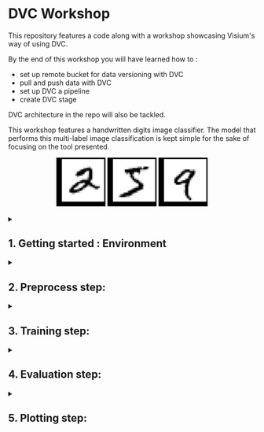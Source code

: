 
# DVC Workshop


This repository features a code along with a workshop showcasing Visium's way of using DVC.


By the end of this workshop you will have learned how to :
- set up remote bucket for data versioning with DVC
- pull and push data with DVC
- set up DVC a pipeline
- create DVC stage


DVC architecture in the repo will also be tackled.


This workshop features a handwritten digits image classifier. The model that performs this multi-label image classification is kept simple for the sake of focusing on the tool presented.
<p align="middle">
<img src="https://github.com/VisiumCH/dvc-workshop/blob/tuto-complete/data/sample_images/two.png" width="100" />
<img src="https://github.com/VisiumCH/dvc-workshop/blob/tuto-complete/data/sample_images/five.png" width="100" />
<img src="https://github.com/VisiumCH/dvc-workshop/blob/tuto-complete/data/sample_images/nine.png" width="100" />
</p>



<details>
<summary><h2>1. Getting started : Environment</h2></summary>




### Install python 3.10 with pyenv


**Disclaimer** : If you already have Python __3.10__ installed locally you may skip this part.


This workshop will require you to have a working Python 3.10 installation and is enforced in our environment manager. In case you don't have any Python install (highly unlikely...) or other versions installed, we recommend using (drum roll ...) `pyenv`, to create a virtual environment, install and manage different Python versions. This is a standard used in Visium.


In case pyenv installation is too cumbersome, you can always revert the python version of the environment to the one you have locally.


To install this package, follow the [recommendations](https://github.com/pyenv/pyenv) according to your operating system. Though we suggest using the installer by running


```bash
curl https://pyenv.run | bash
```


Then, you can list all Python 3.10 releases available for install by running:


```bash
pyenv install --list | grep " 3.10"
```


and pick one to install running:


```bash
pyenv install <version>
```


and set it as default Python version:


```bash
pyenv global <version>
```


you can check at all times which versions are installed locally and which one is used with:


```bash
pyenv versions
```




## Manage your python environment


### Install pipenv




This workshop uses`pipenv` as package manager, if you don't have it installed, it is available with `pip` running:


```
pip install pipenv
```




### Set up the environment - Pipenv
The python environment is managed with `pipenv`. You can set up your environment with the following steps:

- Run `pipenv lock` to generate the `Pipfile.lock` which lists the version of your python packages.
- Run `pipenv install --dev` to actually create a virtual environment and install the python packages. The flag `--dev` allows you to install the development packages (for linting, ...).


`pipenv` relies upon the *Pipfile* to install the required packages. By default, we have specified a few libraries to install.

Take a look at the *Pipfile*. Can you figure out its logic?

You can install new libraries either by asking pipenv to do so:


```
pipenv install <package_name>
```


or by editing the *Pipfile* with your library:


```
<package_name> = <version>
```

by putting "*" in place of ```<version>```, you let `pipenv` manage the versions of all libraries to avoid conflict dependencies.


>#### 📓 Exercise
>
>We intentionally left out a tensorflow library to install, add the following to your environment :
>
>* tensorflow
>
>For Mac OS, install:
>
>
>* tensorflow-macos
>
>
>Finally, looking at the dev section, you might have guessed that those packages are here to aid during development. As such, `black` is a python code formatter, `isort` to order the imports, `pre-commit`to ensure no code is pushed with formating etc...
>
>
>adding the ```--dev``` during the install will allow you to use these libraries.

### Set up the environment - Google Cloud Plateform Credentials

During this workshop, we are going to be using storage services of Google Cloud Platform (GCP). To that end, we have created a service account, with an associate secret key. You will be using this service account to authenticate to GCP. You will find the key in the slack channel dedicated to the workshop. Store the key in a `json` file under the path `./.google_credentials.json`.

Next, we are going to store the path in the environment variable in a .env file. If it is not already there, create a .env file and write:

```
export GOOGLE_APPLICATION_CREDENTIALS=./.google_credentials.json
```



That way, upon environment creation with pipenv, the variable will be set properly and you will be able to communicate with the google cloud storage bucket.



### Activate and use the pipenv environment


To run code under your newly set up environment, activate it with 

```bash
pipenv shell
```

Note that this command will also source environment variables from your `.env` file.




### Pipenv and GitHub


Make sure to commit the `Pipfile.lock` in `git`. It will make your code more reproducible because other developers could install the exact same python packages as you used.


---


</details>

<details>

<summary><h2>2. Preprocess step:</h2></summary>

Now that we have properly set the environment, let's get in the nitty gritty of this workshop.


In this part, you are going to learn how to:


* Set up a DVC remote storage
* Understand DVC pipeline step
* Understand DVC data versioning workflow


and also brush up a bit on your... Python skills!


As you might have guessed, one of the reasons we use DVC at Visium when it comes to ML projects is its versatility, allowing us to version code, data, models but also to architect the execution pipeline.


We will come to that during this part, but first let's get our hands on some data!


To keep the focus on the tool rather than the problem, we've decided during this workshop to code a small image classification model that labels handwritten digits images in black and white (also known as mnist :)).


For preprocessing, your goal will be to standardize the images and apply some rotation ... In the Visium way!


That means, implementing a proper DVC step for preprocessing and versioning the output data of this step.


Now, we have set up a Google Storage (gs) Bucket where we store our data and later the different versioned files. As for a client project, two buckets are often created, here :


* ext-workshop-raw: keeping safe the original version of the data
* ext-dvc-workshop-cache: storing the different file hashes (versions)


First step will be to get the data from the first bucket. This will be the very first step of our DVC pipeline and a good example of how to set up one.




### A. DVC Pipeline

DVC Pipelines allows you to version control your code and track changes at all times. Pipelines are organized on steps with possible dependencies. As such if a step changes, DVC detects code edits and output changes of that given step and runs the all other dependent steps to reflect the modifications.


On the other hand, if a change in a given step has no incidence on other upstream ones, DVC will not re-run the complete pipeline all-over.

File hashes can be seen in the __dvc.lock__ file and pipeline steps in the __dvc.yaml__ one.


Steps have :
- a name : here same as the name of the directory.
- dependencies : directory and files used for running it
- outputs : files or directory where outputs are stored.
- parameters : usually user defined parameters the step depends on. Here contained in __dvc_workshop/params.py__.
- command : Python command for dvc to run the step.


With the cookiecutter architecture, steps are pre-defined, and you can adapt them with the appropriate changes directly in the __dvc.yaml__. DVC detects outputs of each step and pushes changes to the remote automatically.


To manually create a step, you can use:


```
dvc add stage -n <stage name> -d <dependencies> -p <parameters> -o <outputs> cmd
```
You can also checkout the file structure in the __Pipfile__ and implement the step manually.






#### B. Downloading data


To pull the data from the gs bucket, we have coded a small script on which we are going to be building out the data retrieving step. You can look up the script under __dvc_workshop/utils/generate_mnist_dataset.py__.
The objective of this step will be to execute this script, store data under __data/download_mnist__. As explained above, it is also important to mention the dependencies to keep track of the versions of, here the script and bucket raw data used. There are no particular parameters for this step.


Therefore, we execute the following command to create our first step:


```
dvc stage add -n download_mnist -d gs://ext-dvc-workshop-raw/mnist -d dvc_workshop/utils/generate_mnist_dataset.py -o data/download_mnist python -m dvc_workshop.utils.generate_mnist_dataset --output-image-path "data/download_mnist/Images" --output-df-path "data/download_mnist"
```


You can look up for yourself the result of this command by opening up the __dvc.yaml__ and spotting the changes...


#### C. Remote Bucket


Now, the second step before going right into the preprocessing is setting up a "remote" for DVC. By specifying a remote, we instruct DVC the locations where to store file versions. When tracking a new file (by specifying it as a dependence in step as seen above for example), DVC computes a hash of that file to fix its state. Later on, we would like to store all computed hashes in a remote location, other than your local cache, and more importantly shared. That way, if many developers work on the same project, that can all get access to the latest versions of the codes, models, data ... (without computing them!)


This is where the second gs bucket comes in handy. For instance, upon downloading the raw mnist data, we would like to version this data in case it gets corrupted in the future, we can always back track to it. You can think of it as a git repository, as a matter of fact, DVC is built on top of git, so a lot of the commands are similar. As such, when adding files to be tracked using


```
dvc add <file_name>
```

the destination of the corresponding files hashes when pushed:

```
dvc push
```
are sent to the remote.

Finally, you need to instantiate remote running:

```
dvc remote add -d <remote-name> gs://<bucket-name>/<folder-name>
```
with `<bucket-name>` being dvc-workshop-cache and `<folder-name>` your SCIPER number. You can name the remote as you please but let's agree on calling it dvc-workshop.


You can look at the effect of this command in the config file under __.dvc__.


#### D. Piecing it together:


You have successfully set up your first DVC step and declared a default remote storage location. Now you are going to test out this workflow.


With dvc you can first visualize your pipeline by running:


```
dvc dag
```


this will display the directed acyclic graph, featuring your steps and the dependencies among each of them.


For now, the DAG displayed only contains one step but we will get back to that shortly.


To execute the pipeline, you can run:


```
dvc repro
````
This reproduces the steps in order accounting for changes if any.


Last but not least, dependencies, parameters and outputs in the pipeline are automatically versioned (no need to run ```dvc add <file>```) upon execution. The last step will be to push the generated hashes back to the remote we set up!


#### E. Time to exercise:


It is TIME.


In this part, the objective is create a dvc preprocess step that:


1. loads data from previously downloaded
2. applies standardization, some rotation and cropping
3. saves the output images under ___data/preprocess___


and then push the resulting files to the remote.

We have already implemented the code structure for loading data, rotating and cropping in ___dvc_workshop/pipeline/preprocess.py___. Standardization was left empty intentionally for you to fill it.




Remember to have a look at the DAG once you have created your pipeline.

---

</details>


<details>
<summary><h2>3. Training step:</h2></summary>

In this step, you are going to be implementing and training a small multilabel classification model.


The idea is to understand how DVC handles the execution of the steps as they grow more numerous.


The model implemented has shown some overfitting, and we would like you to add some dropout layers to the mix to mitigate this effect. Head to the model folder
and checkout the instructions in ___dvc_workshop/models/classifier.py___.


We have implemented for you the complete training procedure under ___dvc_workshop/pipeline/train/training.py___.


As you might have guessed, your task will be to implement the training dvc step. You should have a look at the files above as well as some of their dependencies to figure out the different elements of your step.


At the end, your dag should look like the following:


<pre>
+----------------+
| download_mnist |
+----------------+
        *
        *
        *
  +------------+
  | preprocess |
  +------------+
        *
        *
        *
    +-------+
    | train |
    +-------+
</pre>


Don't forget to push the output of this step hashes to the remote.


Also, you can play around to better understand DVC's functioning for instance by deleting the local preprocess data and pulling it again from the remote. You can also rerun the pipeline after that, or modify some of the files before running it.


---
</details>

 
<details>
<summary><h2>4. Evaluation step:</h2></summary>

You should now have successfully trained your classifier and have it saved along with the training history. Let's evaluate the model on the test set you generated earlier.


Once again, your job here is to complete the code snippet in __dvc_workshop/pipeline/evaluate.py__ and right down the DVC step accordingly. Make sure to include all dependencies :-).


---

</details>



<details>
<summary><h2>5. Plotting step:</h2></summary>

In this part you are asked to complete the code for plotting the validation loss and accuracy of the training history. Remember to leverage DVC while respecting the code architecture to implement a new step in the pipeline. The resulting plots should be saved in the same manner other steps did.


Remember to look at existing functions to leverage and to push your results to the remote.

The resulting pipeline from all the above steps should look like the following:


<pre>
    +----------------+       
    | download_mnist |       
    +----------------+       
             *               
             *               
             *               
      +------------+         
      | preprocess |         
      +------------+         
        *        **          
      **           *         
     *              **       
+-------+              *      
| train |*             *      
+-------+ ***          *      
   *        ***       *      
   *           ***    *      
   *              **  *      
+------+         +----------+ 
| plot |         | evaluate | 
+------+         +----------+ 
</pre>


</details>



